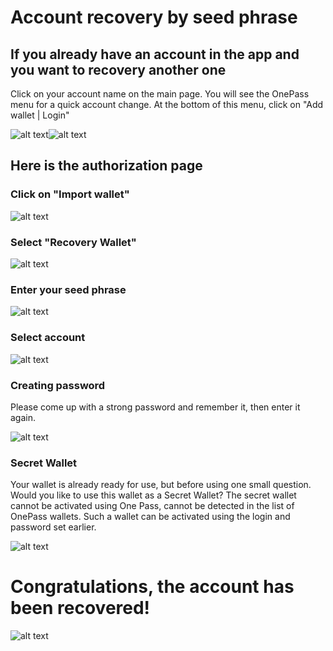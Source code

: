 # Account recovery by seed phrase
## If you already have an account in the app and you want to recovery another one

Click on your account name on the main page. You will see the OnePass menu for a quick account change. At the bottom of this menu, click on "Add wallet | Login"

![alt text](image.png)![alt text](image-1.png)

## Here is the authorization page
### Click on "Import wallet"

![alt text](image-2.png)

### Select "Recovery Wallet"

![alt text](image-9.png)

### Enter your seed phrase

![alt text](image-10.png)

### Select account

![alt text](image-5.png)

### Creating password

Please come up with a strong password and remember it, then enter it again.

![alt text](image-6.png)

### Secret Wallet

Your wallet is already ready for use, but before using one small question. Would you like to use this wallet as a Secret Wallet? The secret wallet cannot be activated using One Pass, cannot be detected in the list of OnePass wallets. Such a wallet can be activated using the login and password set earlier.

![alt text](image-7.png)

# Congratulations, the account has been recovered!

![alt text](image-8.png)